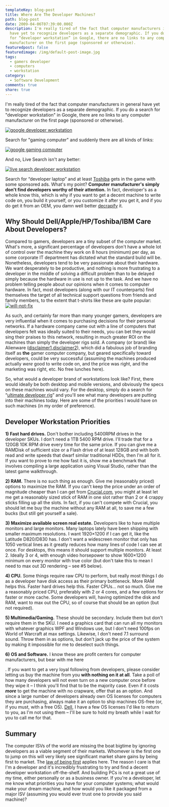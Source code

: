 ```yaml
---
templateKey: blog-post
title: Where Are The Developer Machines?
path: blog-post
date: 2009-04-06T07:39:00.000Z
description: I'm really tired of the fact that computer manufacturers in general
  have yet to recognize developers as a separate demographic. If you do a search
  for “developer workstation” in Google, there are no links to any computer
  manufacturer on the first page (sponsored or otherwise).
featuredpost: false
featuredimage: /img/default-post-image.jpg
tags:
  - gamers developer
  - computers
  - workstation
category:
  - Software Development
comments: true
share: true
---
```

I'm really tired of the fact that computer manufacturers in general have yet to recognize developers as a separate demographic. If you do a search for "developer workstation" in Google, there are no links to any computer manufacturer on the first page (sponsored or otherwise).

[![google developer workstation](/img/google-developer-workstation.png)](http://www.google.com/search?q=developer+workstation&ie=utf-8&oe=utf-8&aq=t&rls=org.mozilla:en-US:official&client=firefox-a)

Search for "gaming computer" and suddenly there are all kinds of links:

[![google gaming computer](/img/google-gaming-computer.png)](http://www.google.com/search?hl=en&q=gaming+computer)

And no, Live Search isn't any better:

[![live search developer workstation](/img/live-search-developer-workstation.png)](http://search.live.com/results.aspx?q=developer+workstation&go=&form=QBRE)

Search for “developer laptop” and at least [Toshiba](http://toshiba.com/) gets in the game with some sponsored ads. What's my point? **Computer manufacturer's simply don't find developers worthy of their attention.** In fact, developer's as a whole know this, which is why if you want to get a decent machine to write code on, you build it yourself, or you customize it after you get it, and if you do get it from an OEM, you damn well better [decrapify](http://www.pcdecrapifier.com/) it.

## Why Should Dell/Apple/HP/Toshiba/IBM Care About Developers?

Compared to gamers, developers are a tiny subset of the computer market. What's more, a significant percentage of developers don't have a whole lot of control over the machine they work on 8 hours (minimum) per day, as some corporate IT department has dictated what the standard build will be. Nonetheless, developers tend to be very passionate about their hardware. We want desperately to be productive, and nothing is more frustrating to a developer in the middle of solving a difficult problem than to be delayed simply because the hardware in use is not up to the task. And we have no problem telling people about our opinions when it comes to computer hardware. In fact, most developers (along with our IT counterparts) find themselves the target of all technical support questions from friends and family members, to the extent that t-shirts like these are quite popular:[![will-not-fix](/img/will-not-fix_3.jpg "will-not-fix")](http://www.thinkgeek.com/tshirts-apparel/unisex/frustrations/388b/?cpg=ab)

As such, and certainly far more than many younger gamers, developers are very influential when it comes to purchasing decisions for their personal networks. If a hardware company came out with a line of computers that developers felt was ideally suited to their needs, you can bet they would sing their praises to this network, resulting in much greater ROI on the machines than simply the developer rigs sold. A company (or brand) like Alienware ([disclaimer1](http://aspadvice.com/blogs/ssmith/archive/2005/10/27/AlienwareSupport.aspx),[disclaimer2](http://aspadvice.com/blogs/ssmith/archive/2007/01/09/Alienware-End-Of-Life-_2D00_-What_3F00_-So-Soon_3F00_.aspx)), which did a fabulous job of branding itself as **the** gamer computer company, but geared specifically toward developers, could be very successful (assuming the machines produced actually *were* good to write code on, and the price was right, and the marketing was right, etc. No free lunches here).

So, what would a developer brand of workstations look like? First, there would ideally be both desktop and mobile versions, and obviously the specs on these machines would vary. For the desktop, simply do a search for “[ultimate developer rig](http://www.google.com/search?q=ultimate+developer+rig)” and you'll see what many developers are putting into their machines today. Here are some of the priorities I would have on such machines (in my order of preference).

## Developer Workstation Priorities

**1) Fast hard drives.** Don't bother including 5400RPM drives in the developer SKUs. I don't need a 1TB 5400 RPM drive. I'll trade that for a 120GB 10K RPM drive every time for the same price. If you can give me a RAMDisk of sufficient size or a Flash drive of at least 128GB and with both read and write speeds that dwarf similar traditional HDDs, then I'm all for it. If you want to prove to me how fast it is, show me a benchmark that involves compiling a large application using Visual Studio, rather than the latest game walkthrough.

**2) RAM.** There is no such thing as enough. Give me (reasonably priced) options to maximize the RAM. If you can't keep the price under an order of magnitude cheaper than I can get from [Crucial.com](http://crucial.com/), you might at least let me get a reasonably sized stick of RAM in one slot rather than 2 or 4 crappy sticks filling up all the slots. In fact, if you can't compete with Crucial, you should let me buy the machine without any RAM at all, to save me a few bucks (but still get yourself a sale).

**3) Maximize available screen real estate.** Developers like to have multiple monitors and large monitors. Many laptops lately have been shipping with smaller maximum resolutions. I want 1920×1200 if I can get it, like the Latitude D820/D830 has. I don't want a widescreen monitor that only has 1050 vertical lines as it greatly reduces how many lines of code I can see at once. For desktops, this means it should support multiple monitors. At least 2. Ideally 3 or 4, with enough video horsepower to show 1600×1200 minimum on every monitor with true color (but don't take this to mean I need to max out 3D rendering – see #5 below).

**4) CPU.** Some things require raw CPU to perform, but really most things I do as a developer have disk access as their primary bottleneck. More RAM helps this. Faster hard drives help this. Faster CPUs… not so much. Give me a reasonably priced CPU, preferably with 2 or 4 cores, and a few options for faster or more cache. Some developers will, having optimized the disk and RAM, want to max out the CPU, so of course that should be an option (but not required).

**5) Multimedia/Gaming.** These should be secondary. Include them but don't require them in the SKU. I need a graphics card that can run all my monitors with whatever graphics WPF and Windows use, but I don't need 100fps on World of Warcraft at max settings. Likewise, I don't need 7.1 surround sound. Throw them in as options, but don't jack up the price of the system by making it impossible for me to deselect such things.

**6) OS and Software.** I know these are profit centers for computer manufacturers, but bear with me here

. If you want to get a very loyal following from developers, please consider letting us buy the machine from you **with nothing on it at all**. Take a poll of how many developers will not even turn on a new computer once before they wipe it – I think you'll find that to be the majority case. Even if it costs ***more*** to get the machine with no crapware, offer that as an option. And since a large number of developers already own OS licenses for computers they are purchasing, always make it an option to ship machines OS-free (or, if you must, with a free OS). [Dell](http://dell.com/), I have a few OS licenses I'd like to return to you, as I'm not using them – I'll be sure to hold my breath while I wait for you to call me for that.

## Summary

The computer ISVs of the world are missing the boat bigtime by ignoring developers as a viable segment of their markets. Whomever is the first one to jump on this will very likely see significant market share gains by being first to market. The [law of being first](http://www.ericsink.com/laws/Law_01.html) applies here. The reason I care is that I'm a developer and it's incredibly frustrating to try and find a decent developer workstation off-the-shelf. And building PCs is not a great use of my time, either personally or as a business owner. If you're a developer, let me know what priorities you have for your computer systems; what would make your dream machine, and how would you like it packaged from a major ISV (assuming you would ever trust one to provide you said machine)?
